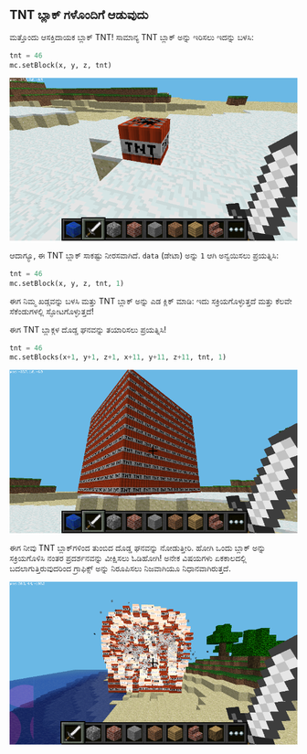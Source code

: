 ## TNT ಬ್ಲಾಕ್ ಗಳೊಂದಿಗೆ ಆಡುವುದು

ಮತ್ತೊಂದು ಆಸಕ್ತಿದಾಯಕ ಬ್ಲಾಕ್ TNT! ಸಾಮಾನ್ಯ TNT ಬ್ಲಾಕ್ ಅನ್ನು ಇರಿಸಲು ಇದನ್ನು ಬಳಸಿ:

```python
tnt = 46
mc.setBlock(x, y, z, tnt)
```

![](images/mcpi-tnt.png)

ಆದಾಗ್ಯೂ, ಈ TNT ಬ್ಲಾಕ್ ಸಾಕಷ್ಟು ನೀರಸವಾಗಿದೆ. `data` (ಡೇಟಾ) ಅನ್ನು `1` ಆಗಿ ಅನ್ವಯಿಸಲು ಪ್ರಯತ್ನಿಸಿ:

```python
tnt = 46
mc.setBlock(x, y, z, tnt, 1)
```

ಈಗ ನಿಮ್ಮ ಖಡ್ಗವನ್ನು ಬಳಸಿ ಮತ್ತು TNT ಬ್ಲಾಕ್ ಅನ್ನು ಎಡ ಕ್ಲಿಕ್ ಮಾಡಿ: ಇದು ಸಕ್ರಿಯಗೊಳ್ಳುತ್ತದೆ ಮತ್ತು ಕೆಲವೇ ಸೆಕೆಂಡುಗಳಲ್ಲಿ ಸ್ಫೋಟಗೊಳ್ಳುತ್ತದೆ!

ಈಗ TNT ಬ್ಲಾಕ್ಗಳ ದೊಡ್ಡ ಘನವನ್ನು ತಯಾರಿಸಲು ಪ್ರಯತ್ನಿಸಿ!

```python
tnt = 46
mc.setBlocks(x+1, y+1, z+1, x+11, y+11, z+11, tnt, 1)
```

![](images/mcpi-tnt-blocks.png)

ಈಗ ನೀವು TNT ಬ್ಲಾಕ್‌ಗಳಿಂದ ತುಂಬಿದ ದೊಡ್ಡ ಘನವನ್ನು ನೋಡುತ್ತೀರಿ. ಹೋಗಿ ಒಂದು ಬ್ಲಾಕ್ ಅನ್ನು ಸಕ್ರಿಯಗೊಳಿಸಿ ನಂತರ ಪ್ರದರ್ಶನವನ್ನು ವೀಕ್ಷಿಸಲು ಓಡಿಹೋಗಿ! ಅನೇಕ ವಿಷಯಗಳು ಏಕಕಾಲದಲ್ಲಿ ಬದಲಾಗುತ್ತಿರುವುದರಿಂದ ಗ್ರಾಫಿಕ್ಸ್ ಅನ್ನು ನಿರೂಪಿಸಲು ನಿಜವಾಗಿಯೂ ನಿಧಾನವಾಗಿರುತ್ತದೆ.

![](images/mcpi-tnt-explode.png)